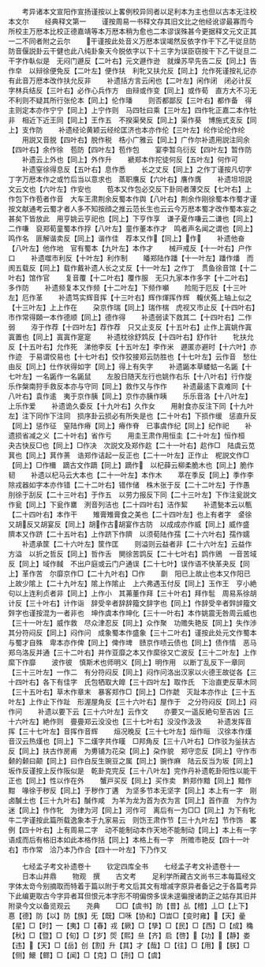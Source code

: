 <!-- { "loadSidebar": true } -->
　　考异诸本文宣阳作宣扬谨按以上畧例校异同者以足利本为主也但以古本无注校本文尔
　　经典释文第一
　　谨按周易一书释文存其旧文比之他经讹谬最寡而今所校主万厯本比校正德嘉靖等本万厯本稍为愈也二本谬误殊甚今更据释文元文正其一二不同者附之云尔
　　干谨按此处音义万厯本误竭然反依字作干下乙干従旦防防音偃説卦云干健也此八纯卦象天今脱依字以下十三字为误臣窃按干下乙干従旦二干字作倝似是　无闷门遯反【二叶右】元文遯作逊　就燥苏早先告二反【同上】告作皁　以辩徐便免反【二叶左】便作扶　利牝又扶允反【同上】允作死谨按礼记亦有此音万厯本改作扶允反非
　　补遗括方言云闲也【二叶左】闲作闭　闭必计反字林兵结反【三叶右】必作心兵作方　由辩或作变【同上】或作荀　直方大不习无不利则不疑其所行张伦本【同上】伦作璠
　　则否都鄙反【三叶右】都作备　得主则定本亦作宁宁【同上】上宁作则　马四牡曰乘【三叶左】四作牝正嘉二本作牡非　相近下近王同【同上】王作五　不揆渠癸反【同上】渠作葵　博施式支反【同上】支作防
　　补遗经论黄颖云经纶匡济也本亦作伦【三叶左】纶作论伦作纶
　　用説又音脱【四叶右】脱作税　梏小广雅云【同上】广作尔补遗用説注同余【四叶右】余作徐　苞防【四叶左】苞作包
　　宴李暂乌衍反【四叶左】暂作防
　　补遗云上外也【同上】外作升
　　褫郑本作拕徒何反【五叶左】何作可
　　补遗窒徐得息反【五叶右】息作悉
　　长之丈反【同上】之作丁谨按凡切字丁字万厯本作之或竹后当以意求也　蒸职譍反【六叶右】譍作膺
　　补遗坦坦説文云文也【六叶左】作安也
　　苞本又作包必交反下卦同者薄交反【七叶右】上作包下作苞者作音　大车王肃荆余反蜀本作舆【八叶右】荆余作刚徐蜀本作蜀才谨按文献通考云蜀才者人多不知按顔之推云范长生也云云今万厯本蜀才改作蜀本妄之甚矣下皆放此　用亨姚云亨祀也【同上】下亨作享　谦子夏作嗛云二谦也【同上】二作嗛　裒郑荀童蜀本作捊【八叶左】童作董本作才　鸣者声名闻之谓也【同上】鸣作名　匪解谐卖反【同上】谐作佳　荐本又作【同上】作
　　补遗他奋【八叶左】他作地　官有蜀本【九叶左】本作才
　　械戸戒反【十一叶右】户作口
　　补遗噬市利反【十叶左】利作制
　　皤郑陆作蹯【十一叶左】蹯作燔　而阂五载反【同上】载作戴补遗人长之丈反【十一叶左】之作丁　贯鱼徐音馆【十二叶右】馆作官
　　复音覆【十二叶右】覆作服　无只九家本作多字【十二叶右】多作防
　　补遗频复本又作频【十二叶左】下频作嚬
　　险阨于厄反【十三叶左】厄作革
　　补遗笃实辉音挥【十三叶右】辉作煇挥作辉　輹伏菟上轴上似之【十三叶左】上上作在
　　朶京作瑞【同上】瑞作椯　虎视又市止反【十四叶右】市作常得頥一本作德顺【同上】德作得
　　补遗弱读下救其二【十四叶右】二作弱
　　洊于作荐【十四叶左】荐作荐　只又止支反【十五叶右】止作上寘姚作寘寘置也【同上】寘寘作寔寔
　　补遗枕徐舒鸩反【十四叶右】舒作针
　　牝扶允反【十五叶右】允作死　涕他李反【十五叶左】李作米　遯匿亦避时【十六叶】亦作迹　于易谓佼易也【十七叶右】佼作狡接郑云防胜也【十七叶左】云作音　愁仕由反【同上】仕作状得如字【同上】得上有失字
　　补遗鼫本草蝼蛄一名鼫【十七叶左】一名鼫作一名鼫鼠
　　左股日随天左行也姚作右乐【十八叶右】行作旋乐作槃南狩手救反本亦与守同【同上】救作又与作作
　　补遗最逺下袁难同【十八叶右】袁作逺　夷于京作胰【同上】京作亦胰作眱
　　乐乐音洛【十八叶左】上乐作爱
　　补遗诡久委反【十九叶右】久作女
　　用射食亦反注下同【十九叶左】注下同作下注同　损序卦云损必有所失是也【二十叶右】下损作缓　惩直升反【同上】惩作征　窒陆作瘠【同上】瘠作脊　已事虞作纪【同上】纪作祀
　　补遗损省减之义【二十叶右】省作亏
　　用圭王肃作用恒圭【二十叶左】恒作桓　夬古快反□也【同上】□作决　次説文及郑作赼【二十一叶右】赼作□　陆虞云苋萁也【同上】萁作蒉　诰郑作诘起一反正也【二十一叶左】正作止　柅説文作□【同上】□作檷　蹢古文作蹢【同上】蹢作　以杞薛云柳柔脆木也【同上】脆作韧
　　补遗以杞马云大本也【二十一叶左】本作木
　　萃在季反【同上】季作李　除戎器如字本亦作错【二十二叶右】错作储　株木张于反【二十二叶左】于作愚　刖徐于刮反【二十三叶右】于作五　以劳力报反下同【二十三叶左】下作注瓮説文作瓮【同上】下瓮作罋　洌音列洁也【二十四叶右】洁作絜
　　补遗甃本云以甎【二十四叶右】本作干
　　雉膏雉膏食之美也【二十四叶左】也上有者字　金徐又胡反又胡宴反【同上】胡作古胡宴作古防　以成成亦作威【同上】威作盛　隮本又作跻【二十五叶右】上作跻下作隮　以须荀陆作孺【二十六叶右】孺作嬬
　　补遗承筐【二十六叶左】筐作匡
　　则溢则云益者非【二十六叶左】云益作方溢　以折之哲反【同上】哲作舌　閴徐苦鹍反【二十七叶右】鹍作鶂　一音苦域反【同上】域作馘　不出户庭或云门户通误【二十七叶】误作语不快革夬反【同上】革作苦　尔靡京作□【二十九叶右】□作
　　劘　阳已上故止也本又作阳已上故少隂上【二十九叶左】隂上作隂止　上六弗遇玉付反【同上】玉作王　亨小絶句以上连利贞者非【同上】上作小　其茀董作拜【三十叶右】拜作髢　周易系徐胡计反【三十叶右】计作诣　辞受辛者辞辞籀文辞字也【同上】作辞受辛者辤辝籀文辤字也谨按混为一者非也　坤作虞本作坤化【三十一叶右】本作姚震无咎周云威也【三十一叶左】威作救　尽众津忍反【同上】众作聚　功赡失艳反【同上】失作渉　其分符闷反【同上】闷作问　成象蜀本作盛象【三十二叶右】谨按此处元文作蜀本与蜀才自殊　卑本亦作俾【同上】俾作埤　赜京作啧云债也【同上】债作情　恶马郑乌洛反并通【三十二叶右】并作亚靡之本又作縻徐又亡波反【三十二叶左】上作縻下作靡
　　波作彼　慎斯术也师明义【同上】明作用　以断丁乱反下一章同【三十三叶左】一作二　有分符闷反【同上】闷作问洛出汉家以火德王故従各【三十四叶右】各下有佳字　氏包牺取大皥【三十四叶左】取作氏　下治直吏反草木同【三十五叶右】草木作章末　暴客郑作□【同上】□作虣　灭趾本亦作止【三十五叶左】上作止下作趾　形渥屋角反【三十六叶右】屋作于　之分符闷反【同上】闷作问
　　补遗以要下云【三十六叶左】云作文
　　亦要又一遥反絶句至吉凶【三十六叶左】絶作则　亹亹郑云没没也【三十七叶右】没没作汲汲
　　补遗发挥音挥【三十七叶左】音挥作音辉
　　烜况晚反【三十七叶左】烜作晅　汉徐本作熯音汉云热熯也【同上】下二熯字共作暵　□邦角反【三十八叶右】□作驳为釡扶古反【同上】扶古作房甫　为旉铺为花朶【同上】朶作貌　郑守恋反【同上】守作市　颡的颡曰颠【同上】曰作白反生豌豆之属【同上】豌作麻　陆云反当为坂【同上】坂作反谨按上反作阪似是　乾卦克完反【三十八叶左】完作丹补遗乾卦阳性以能干正也【同上】性以作在外
　　蟹戸买反【同上】买作卖　黔郑作黯【同上】黯作黚　喙徐于秽反【同上】于秽作丁遘　为坚多节本无坚字【同上】本上有一字　刚卤醎土也【三十九叶右】醎作咸　为羊为龙为首为衣为言【同上】首作直　为作为迷【同上】作作牝　为律为河【同上】河作可　离后有一为□□【同上】为下有牝牛二字谨按此篇所载逸象本于九家易云　则饬王肃作节【三十九叶左】节作饰　畧例【四十叶右】上有周易二字　动不能制动本作天地不能制动【同上】本上有一字　语成而后有格旧本如此本格作括【同上】本格上有一字　所赡市艳反【四十一叶右】市作常　洽乃本乃作合【四十一叶左】下乃作又

　　七经孟子考文补遗卷十
　　钦定四库全书
　　七经孟子考文补遗卷十一
　　日本山井鼎
　　物观　撰
　　古文考
　　足利学所藏古文尚书三本每篇经文字体太竒今别摘取而特着于篇以附于考文后其文有增减字原异者备记之于各篇考异下此编更取古今字异者耳但恨元本字形不明偏傍多误未遑徧搜诸韵正之姑存其旧并附录今文以备览观云
　　尧典
　　□□【虞书】防【昔】乩【稽】丄□【上下】惪【德】防【以】防【族】旡【既】□咊【协和】□旹□【变时雍】【天】曐【星】□【时】【夷】□【春】戎【厥】□【孳】□【民】□【西】□【成】穐【秋】□【暨】□【旬】□【岁】焈【熙】亝【齐】启【啓】【功】【静】娄【违】【天】□【岳】创【割】升【其】才【哉】□【往】□【用】【朕】□【侧】鱞【鳏】□【闻】□【克】□【刑】□【虞】
